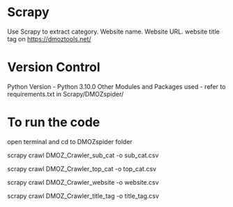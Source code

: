 # Scrapy
Use Scrapy to extract category. Website name. Website URL. website title tag on https://dmoztools.net/

# Version Control
Python Version - Python 3.10.0
Other Modules and Packages used - refer to requirements.txt in Scrapy/DMOZspider/

# To run the code
open terminal and cd to DMOZspider folder

scrapy crawl DMOZ_Crawler_sub_cat -o sub_cat.csv

scrapy crawl DMOZ_Crawler_top_cat -o top_cat.csv

scrapy crawl DMOZ_Crawler_website -o website.csv

scrapy crawl DMOZ_Crawler_title_tag -o title_tag.csv
